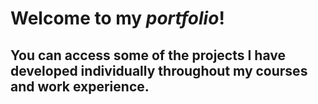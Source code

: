 
# Welcome to my *portfolio*!

## You can access some of the projects I have developed individually throughout my courses and work experience. 
